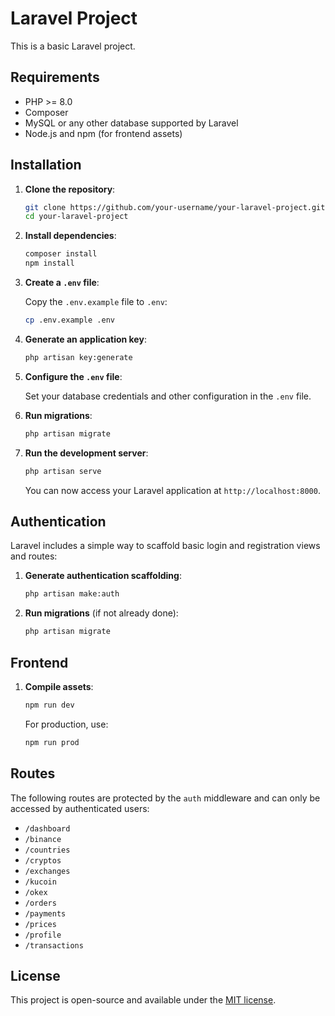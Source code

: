 # Laravel Project

This is a basic Laravel project.

## Requirements

- PHP >= 8.0
- Composer
- MySQL or any other database supported by Laravel
- Node.js and npm (for frontend assets)

## Installation

1. **Clone the repository**:

    ```bash
    git clone https://github.com/your-username/your-laravel-project.git
    cd your-laravel-project
    ```

2. **Install dependencies**:

    ```bash
    composer install
    npm install
    ```

3. **Create a `.env` file**:

    Copy the `.env.example` file to `.env`:

    ```bash
    cp .env.example .env
    ```

4. **Generate an application key**:

    ```bash
    php artisan key:generate
    ```

5. **Configure the `.env` file**:

    Set your database credentials and other configuration in the `.env` file.

6. **Run migrations**:

    ```bash
    php artisan migrate
    ```

7. **Run the development server**:

    ```bash
    php artisan serve
    ```

    You can now access your Laravel application at `http://localhost:8000`.

## Authentication

Laravel includes a simple way to scaffold basic login and registration views and routes:

1. **Generate authentication scaffolding**:

    ```bash
    php artisan make:auth
    ```

2. **Run migrations** (if not already done):

    ```bash
    php artisan migrate
    ```

## Frontend

1. **Compile assets**:

    ```bash
    npm run dev
    ```

    For production, use:

    ```bash
    npm run prod
    ```

## Routes

The following routes are protected by the `auth` middleware and can only be accessed by authenticated users:

- `/dashboard`
- `/binance`
- `/countries`
- `/cryptos`
- `/exchanges`
- `/kucoin`
- `/okex`
- `/orders`
- `/payments`
- `/prices`
- `/profile`
- `/transactions`

## License

This project is open-source and available under the [MIT license](https://opensource.org/licenses/MIT).


